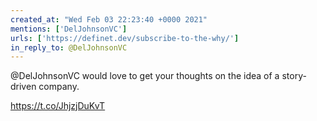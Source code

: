 ```yaml
---
created_at: "Wed Feb 03 22:23:40 +0000 2021"
mentions: ['DelJohnsonVC']
urls: ['https://definet.dev/subscribe-to-the-why/']
in_reply_to: @DelJohnsonVC
---
```


@DelJohnsonVC would love to get your thoughts on the idea of a story-driven company.

https://t.co/JhjzjDuKvT